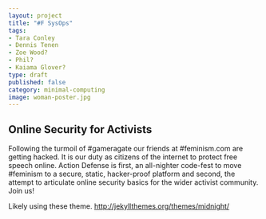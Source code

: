 ```yaml
---
layout: project
title: "#F SysOps"
tags:
- Tara Conley
- Dennis Tenen
- Zoe Wood?
- Phil?
- Kaiama Glover?
type: draft
published: false
category: minimal-computing
image: woman-poster.jpg
---
```


## Online Security for Activists
Following the turmoil of \#gameragate our friends at \#feminism.com are getting hacked. It is our duty as citizens of the internet to protect free speech online. Action Defense is first, an all-nighter code-fest to move #feminism to a secure, static, hacker-proof platform and second, the attempt to articulate online security basics for the wider activist community. Join us!

Likely using these theme.
http://jekyllthemes.org/themes/midnight/
